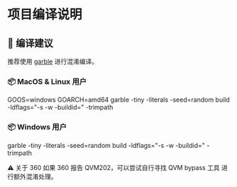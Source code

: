 # 项目编译说明

## 🚀 编译建议
推荐使用 [garble](https://github.com/burrowers/garble) 进行混淆编译。

### 📦 MacOS & Linux 用户
GOOS=windows GOARCH=amd64 garble -tiny -literals -seed=random build \
-ldflags="-s -w -buildid=" -trimpath

### 📦 Windows 用户
garble -tiny -literals -seed=random build -ldflags="-s -w -buildid=" -trimpath

⚠️ 关于 360 
如果 360 报告 QVM202，可以尝试自行寻找 QVM bypass 工具 进行额外混淆处理。

